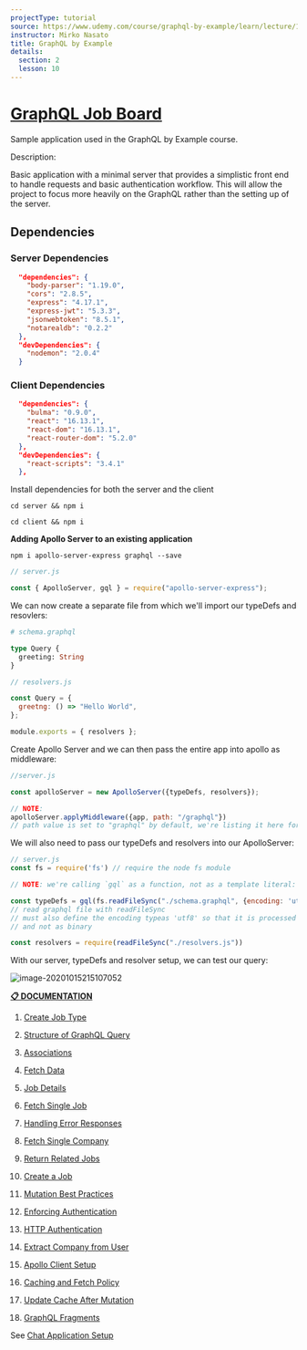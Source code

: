 ```yaml
---
projectType: tutorial
source: https://www.udemy.com/course/graphql-by-example/learn/lecture/16580146#overview
instructor: Mirko Nasato
title: GraphQL by Example
details:
  section: 2
  lesson: 10
---
```


# [GraphQL Job Board](https://github.com/uptoskill/graphql-job-board)

[source]: (https://github.com/uptoskill/graphql-job-board)



Sample application used in the GraphQL by Example course.



Description:

Basic application with a minimal server that provides a simplistic front end to handle requests and basic authentication workflow. This will allow the project to focus more heavily on the GraphQL rather than the setting up of the server. 





## Dependencies



### Server Dependencies

```json
  "dependencies": {
    "body-parser": "1.19.0",
    "cors": "2.8.5",
    "express": "4.17.1",
    "express-jwt": "5.3.3",
    "jsonwebtoken": "8.5.1",
    "notarealdb": "0.2.2"
  },
  "devDependencies": {
    "nodemon": "2.0.4"
  }
```



### Client Dependencies

```json
  "dependencies": {
    "bulma": "0.9.0",
    "react": "16.13.1",
    "react-dom": "16.13.1",
    "react-router-dom": "5.2.0"
  },
  "devDependencies": {
    "react-scripts": "3.4.1"
  },
```



Install dependencies for both the server and the client

```shell
cd server && npm i
```

```shell
cd client && npm i
```





**Adding Apollo Server to an existing application**

```shell
npm i apollo-server-express graphql --save
```





```js
// server.js

const { ApolloServer, gql } = require("apollo-server-express");
```



We can now create a separate file from which we'll import our typeDefs and resovlers:

```graphql
# schema.graphql

type Query {
  greeting: String
}
```

```js
// resolvers.js

const Query = {
  greetng: () => "Hello World",
};

module.exports = { resolvers };
```



Create Apollo Server and we can then pass the entire app into apollo as middleware:

```js
//server.js

const apolloServer = new ApolloServer({typeDefs, resolvers});

// NOTE: 
apolloServer.applyMiddleware({app, path: "/graphql"}) 
// path value is set to "graphql" by default, we're listing it here for reference.
```



We will also need to pass our typeDefs and resolvers into our ApolloServer:

```js
// server.js
const fs = require('fs') // require the node fs module

// NOTE: we're calling `gql` as a function, not as a template literal: 

const typeDefs = gql(fs.readFileSync("./schema.graphql", {encoding: 'utf8'})) 
// read graphql file with readFileSync
// must also define the encoding typeas 'utf8' so that it is processed properly 
// and not as binary

const resolvers = require(readFileSync("./resolvers.js"))
```



With our server, typeDefs and resolver setup, we can test our query:

![image-20201015215107052](https://tva1.sinaimg.cn/large/007S8ZIlly1gjqxqs5eg3j30tk055jrq.jpg)





[**📋 DOCUMENTATION**](https://github.com/gaurangrshah/_docs/blob/graphql/graphql/projects/udemy/graphql-job-board/setup.md)

1. [Create Job Type](01-create-job-type)

2. [Structure of GraphQL Query](02-query-structure.md)

3. [Associations](03-associations.md)

4. [Fetch Data](04-fetch-data.md)

5. [Job Details](05-job-details.md)

6. [Fetch Single Job](06-fetch-single-job.md)

7. [Handling Error Responses](07-error-responses.md)

8. [Fetch Single Company](08-fetch-single-company.md)

9. [Return Related Jobs](09-return-related-jobs.md)

10. [Create a Job](10-create-job.md)

11. [Mutation Best Practices](11-mutation-best-practice.md)

12. [Enforcing Authentication](12-enforce-auth.md)

13. [HTTP Authentication](13-http-auth.md)

14. [Extract Company from User](14-extract-user-data.md)

15. [Apollo Client Setup](15-apollo-client-setup.md)

16. [Caching and Fetch Policy](16-caching-fetch-policy.md)

17. [Update Cache After Mutation](17-mutation-update-cache.md)

18. [GraphQL Fragments](18-graphql-fragments.md)

    

    



See [Chat Application Setup](19-subscriptions-setup.md)